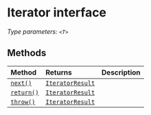 # Iterator <T> interface



_Type parameters: `<T>`_











## Methods

| Method	   |  Returns	| Description|
|:-------------|:-------|:-----------|
|[`next()`](next-iterator.md)      | [`IteratorResult`](../es6-promise.api/interface/iteratorresult.md)<T> |  |
|[`return()`](return-iterator.md)      | [`IteratorResult`](../es6-promise.api/interface/iteratorresult.md)<T> |  |
|[`throw()`](throw-iterator.md)      | [`IteratorResult`](../es6-promise.api/interface/iteratorresult.md)<T> |  |




